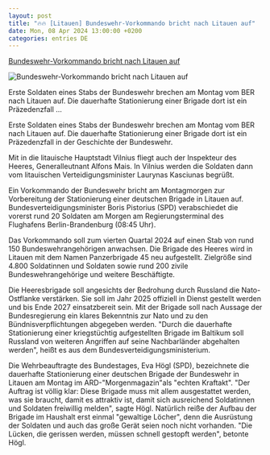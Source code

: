 ```yaml
---
layout: post
title: "🔥🔥 [Litauen] Bundeswehr-Vorkommando bricht nach Litauen auf"
date: Mon, 08 Apr 2024 13:00:00 +0200
categories: entries DE
---
```

[Bundeswehr-Vorkommando bricht nach Litauen auf](https://www.rbb24.de/politik/beitrag/2024/04/bundeswehr-litauen-nato-ber-pistorius-soldaten.html)

![Bundeswehr-Vorkommando bricht nach Litauen auf](https://www.rbb24.de/content/dam/rbb/rbb/rbb24/2024/2024_04/dpa-news/bundeswehr-brigade-pistorius.jpg.jpg/size=708x398.jpg)

Erste Soldaten eines Stabs der Bundeswehr brechen am Montag vom BER nach Litauen auf. Die dauerhafte Stationierung einer Brigade dort ist ein Präzedenzfall ...

Erste Soldaten eines Stabs der Bundeswehr brechen am Montag vom BER nach Litauen auf. Die dauerhafte Stationierung einer Brigade dort ist ein Präzedenzfall in der Geschichte der Bundeswehr.

Mit in die litauische Hauptstadt Vilnius fliegt auch der Inspekteur des Heeres, Generalleutnant Alfons Mais. In Vilnius werden die Soldaten dann vom litauischen Verteidigungsminister Laurynas Kasciunas begrüßt.

Ein Vorkommando der Bundeswehr bricht am Montagmorgen zur Vorbereitung der Stationierung einer deutschen Brigade in Litauen auf. Bundesverteidigungsminister Boris Pistorius (SPD) verabschiedet die vorerst rund 20 Soldaten am Morgen am Regierungsterminal des Flughafens Berlin-Brandenburg (08:45 Uhr).

Das Vorkommando soll zum vierten Quartal 2024 auf einen Stab von rund 150 Bundeswehrangehörigen anwachsen. Die Brigade des Heeres wird in Litauen mit dem Namen Panzerbrigade 45 neu aufgestellt. Zielgröße sind 4.800 Soldatinnen und Soldaten sowie rund 200 zivile Bundeswehrangehörige und weitere Beschäftigte.



Die Heeresbrigade soll angesichts der Bedrohung durch Russland die Nato-Ostflanke verstärken. Sie soll im Jahr 2025 offiziell in Dienst gestellt werden und bis Ende 2027 einsatzbereit sein. Mit der Brigade soll nach Aussage der Bundesregierung ein klares Bekenntnis zur Nato und zu den Bündnisverpflichtungen abgegeben werden. "Durch die dauerhafte Stationierung einer kriegstüchtig aufgestellten Brigade im Baltikum soll Russland von weiteren Angriffen auf seine Nachbarländer abgehalten werden", heißt es aus dem Bundesverteidigungsministerium.

Die Wehrbeauftragte des Bundestages, Eva Högl (SPD), bezeichnete die dauerhafte Stationierung einer deutschen Brigade der Bundeswehr in Litauen am Montag im ARD-"Morgenmagazin"als "echten Kraftakt". "Der Auftrag ist völlig klar: Diese Brigade muss mit allem ausgestattet werden, was sie braucht, damit es attraktiv ist, damit sich ausreichend Soldatinnen und Soldaten freiwillig melden", sagte Högl. Natürlich reiße der Aufbau der Brigade im Haushalt erst einmal "gewaltige Löcher", denn die Ausrüstung der Soldaten und auch das große Gerät seien noch nicht vorhanden. "Die Lücken, die gerissen werden, müssen schnell gestopft werden", betonte Högl.

